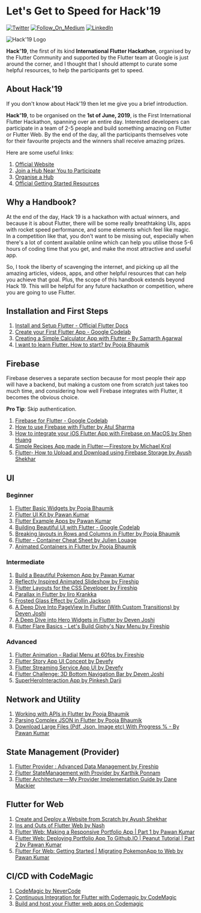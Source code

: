 # Let's Get to Speed for Hack'19

[![Twitter](https://img.shields.io/badge/Follow_On_Twitter-Ayush_Shekhar-blue.svg?style=flat)](https://twitter.com/007221b)
[![Follow_On_Medium](https://img.shields.io/badge/Follow_On_Medium-Ayush_Shekhar-green.svg)](https://medium.com/@ayushshekhar)
[![LinkedIn](https://img.shields.io/badge/Connect_On_LinkedIn-Ayush_Shekhar-blue.svg?style=flat)](https://www.linkedin.com/in/ayushshekhar/)

![Hack'19 Logo](https://i.ibb.co/0VnrPXW/The-Un-Official-Developer-Handbook.png)

**Hack'19**, the first of its kind **International Flutter Hackathon**, organised by the Flutter Community and supported by the Flutter team at Google is just around the corner, and I thought that I should attempt to curate some helpful resources, to help the participants get to speed.


## About Hack'19
If you don't know about Hack'19 then let me give you a brief introduction.

**Hack'19**, to be organised on the **1st of June, 2019**, is the First International Flutter Hackathon, spanning over an entire day. Interested developers can participate in a team of 2-5 people and build something amazing on Flutter or Flutter Web. By the end of the day, all the participants themselves vote for their favourite projects and the winners shall receive amazing prizes. 

Here are some useful links: 

1. [Official Website](https://flutterhackathon.com/)
2. [Join a Hub Near You to Participate](https://flutterhackathon.com/#join)
3. [Organise a Hub](https://flutterhackathon.com/#organise)
4. [Official Getting Started Resources](https://flutterhackathon.com/#getting-started)
   

## Why a Handbook?

At the end of the day, Hack 19 is a hackathon with actual winners, and because it is about Flutter, there will be some really breathtaking UIs, apps with rocket speed performance, and some elements which feel like magic. In a competition like that, you don't want to be missing out, especially when there's a lot of content available online which can help you utilise those 5-6 hours of coding time that you get, and make the most attractive and useful app.

So, I took the liberty of scavenging the internet, and picking up all the amazing articles, videos, apps, and other helpful resources that can help you achieve that goal. Plus, the scope of this handbook extends beyond Hack 19. This will be helpful for any future hackathon or competition, where you are going to use Flutter.

## Installation and First Steps

1. [Install and Setup Flutter - Official Flutter Docs](https://flutter.dev/docs/get-started/install)
2. [Create your First Flutter App - Google Codelab](https://codelabs.developers.google.com/codelabs/first-flutter-app-pt1/#0)
3. [Creating a Simple Calculator App with Flutter - By Samarth Agarwal](https://www.youtube.com/watch?v=eVG5DkPF5x8) 
4. [I want to learn Flutter. How to start? by Pooja Bhaumik](https://medium.com/flutter-community/i-want-to-learn-flutter-how-to-start-ffb4145f9b26)

## Firebase

Firebase deserves a separate section because for most people their app will have a backend, but making a custom one from scratch just takes too much time, and considering how well Firebase integrates with Flutter, it becomes the obvious choice.

**Pro Tip**: Skip authentication.

1. [Firebase for Flutter - Google Codelab](https://codelabs.developers.google.com/codelabs/flutter-firebase/index.html?index=..%2F..index)
2. [How to use Firebase with Flutter by Atul Sharma](https://medium.com/@atul.sharma_94062/how-to-use-firebase-with-flutter-e4a47a7470ce)
3. [How to integrate your iOS Flutter App with Firebase on MacOS by Shen Huang](https://medium.freecodecamp.org/how-to-integrate-your-ios-flutter-app-with-firebase-on-macos-6ad08e2714f0)
4. [Simple Recipes App made in Flutter — Firestore by Michael Krol](https://medium.com/flutter-community/simple-recipes-app-made-in-flutter-firestore-f386722102da)
5. [Flutter- How to Upload and Download using Firebase Storage by Ayush Shekhar](https://www.youtube.com/watch?v=BUmewWXGvCA)

## UI

### Beginner

1. [Flutter Basic Widgets by Pooja Bhaumik](https://github.com/PoojaB26/FlutterBasicWidgets)
2. [Flutter UI Kit by Pawan Kumar](https://github.com/iampawan/Flutter-UI-Kit)
3. [Flutter Example Apps by Pawan Kumar](https://github.com/iampawan/FlutterExampleApps)
4. [Building Beautiful UI with Flutter - Google Codelab](https://codelabs.developers.google.com/codelabs/flutter/index.html#0)
5. [Breaking layouts in Rows and Columns in Flutter by Pooja Bhaumik](https://medium.com/flutter-community/breaking-layouts-in-rows-and-columns-in-flutter-8ea1ce4c1316)
6. [Flutter - Container Cheat Sheet by Julien Louage](https://medium.com/jlouage/container-de5b0d3ad184)
7. [Animated Containers in Flutter by Pooja Bhaumik](https://medium.com/flutter-community/flutter-animated-series-animated-containers-52a5d52c0ad3)

### Intermediate

1. [Build a Beautiful Pokemon App by Pawan Kumar](https://www.youtube.com/watch?v=yeXJqZCiwTQ&t=3s)
2. [Reflectly Inspired Animated Slideshow by Fireship](https://www.youtube.com/watch?v=8PfiY0U_PBI&list=PL0vfts4VzfNiQYtnn1TZ6U0Ec_vjCN9VY&index=2)
3. [Flutter Layouts for the CSS Developer by Fireship](https://www.youtube.com/watch?v=u0e2L5yoxFI&list=PL0vfts4VzfNiQYtnn1TZ6U0Ec_vjCN9VY&index=5)
4. [Parallax in Flutter by Iiro Krankka](https://github.com/FlutterRocks/page-transformer)
5. [Frosted Glass Effect by Collin Jackson](http://stackoverflow.com/questions/43550853/how-do-i-do-the-frosted-glass-effect-in-flutter)
6. [A Deep Dive Into PageView In Flutter (With Custom Transitions) by Deven Joshi](https://medium.com/flutter-community/a-deep-dive-into-pageview-in-flutter-with-custom-transitions-581d9ea6dded)
7. [A Deep Dive into Hero Widgets in Flutter by Deven Joshi](https://medium.com/flutter-community/a-deep-dive-into-hero-widgets-in-flutter-d34f441eb026)
8. [Flutter Flare Basics - Let's Build Giphy's Nav Menu by Fireship](https://www.youtube.com/watch?v=hwBUU9CP4qI&list=PL0vfts4VzfNiQYtnn1TZ6U0Ec_vjCN9VY&index=1)

### Advanced
1. [Flutter Animation - Radial Menu at 60fps by Fireship](https://www.youtube.com/watch?v=MhQI-ysRyrk&list=PL0vfts4VzfNiQYtnn1TZ6U0Ec_vjCN9VY&index=4)
2. [Flutter Story App UI Concept by Devefy](https://www.youtube.com/watch?v=5KbiU-93-yU)
1. [Flutter Streaming Service App UI by Devefy](https://www.youtube.com/watch?v=ivHoUxoyIQw)
2. [Flutter Challenge: 3D Bottom Navigation Bar by Deven Joshi](https://medium.com/flutter-community/flutter-challenge-3d-bottom-navigation-bar-48952a5fd996)
3. [SuperHeroInteraction App by Pinkesh Darji](https://github.com/pinkeshdarji/SuperHeroInteraction)

## Network and Utility

1. [Working with APIs in Flutter by Pooja Bhaumik](https://medium.com/flutter-community/working-with-apis-in-flutter-8745968103e9)
2. [Parsing Complex JSON in Flutter by Pooja Bhaumik](https://medium.com/flutter-community/parsing-complex-json-in-flutter-747c46655f51)
3. [Download Large Files (Pdf, Json, Image etc) With Progress % - By Pawan Kumar](https://www.youtube.com/watch?v=Gru7swUQqsg)

## State Management (Provider)

1. [Flutter Provider : Advanced Data Management by Fireship](https://www.youtube.com/watch?v=vFxk_KJCqgk)
2. [Flutter StateManagement with Provider by Karthik Ponnam](https://medium.com/flutter-community/flutter-statemanagement-with-provider-ee251bbc5ac1)
3. [Flutter Architecture — My Provider Implementation Guide by Dane Mackier](https://medium.com/flutter-community/flutter-architecture-provider-implementation-guide-d33133a9a4e8)

## Flutter for Web

1. [Create and Deploy a Website from Scratch by Ayush Shekhar](https://medium.com/flutter-community/flutter-create-and-deploy-a-website-from-scratch-4a026ebd6c)
2. [Ins and Outs of Flutter Web by Nash](https://medium.com/flutter-community/ins-and-outs-of-flutter-web-7a82721dc19a)
3. [Flutter Web: Making a Responsive Portfolio App | Part 1  by Pawan Kumar](https://www.youtube.com/watch?v=QAHqlsAky_4)
4. [Flutter Web: Deploying Portfolio App To Github.IO | Peanut Tutorial | Part 2 by Pawan Kumar](https://www.youtube.com/watch?v=ajSliNbczi0)
5. [Flutter For Web: Getting Started | Migrating PokemonApp to Web by Pawan Kumar](https://www.youtube.com/watch?v=smwtgvpK9FU)

## CI/CD with CodeMagic

1. [CodeMagic by NeverCode](https://codemagic.io/)
2. [Continuous Integration for Flutter with Codemagic by CodeMagic](https://medium.com/flawless-app-stories/continuous-integration-for-flutter-with-codemagic-239aa206a70)
3. [Build and host your Flutter web apps on Codemagic](https://blog.codemagic.io/build-and-host-your-flutter-web-apps-on-codemagic/)